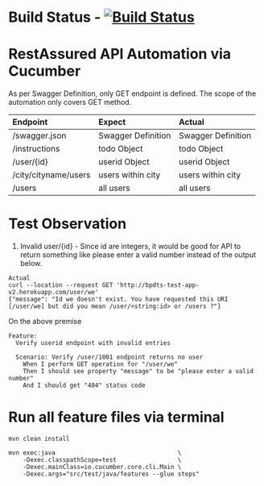 # Build Status - [![Build Status](https://github.com/johnmorrisQADeveloper/demo_restassured_api/workflows/main/badge.svg?branch=master)](.github/workflows/restapi.yml)

# RestAssured API Automation via Cucumber

As per Swagger Definition, only GET endpoint is defined. The scope of
the automation only covers GET method.
 
| Endpoint              | Expect            | Actual              |
|:-------------         |:-------------     | :-----              |
| /swagger.json         | Swagger Definition| Swagger Definition  |
| /instructions         | todo Object       | todo Object         |
| /user/{id}            | userid Object     | userid Object       |
| /city/cityname/users  | users within city | users within city   |
| /users                | all users         | all users           |

# Test Observation
1. Invalid user/{id} - Since id are integers, it would be good for API to return 
something like please enter a valid number instead of the output below.
```
Actual
curl --location --request GET 'http://bpdts-test-app-v2.herokuapp.com/user/we'
{"message": "Id we doesn't exist. You have requested this URI [/user/we] but did you mean /user/<string:id> or /users ?"}
```
On the above premise
```
Feature:
  Verify userid endpoint with invalid entries

  Scenario: Verify /user/1001 endpoint returns no user
    When I perform GET operation for "/user/we"
    Then I should see property "message" to be "please enter a valid number"
    And I should get "404" status code
```

# Run all feature files via terminal
```
mvn clean install

mvn exec:java                                  \
    -Dexec.classpathScope=test                 \
    -Dexec.mainClass=io.cucumber.core.cli.Main \
    -Dexec.args="src/test/java/features --glue steps"
```
